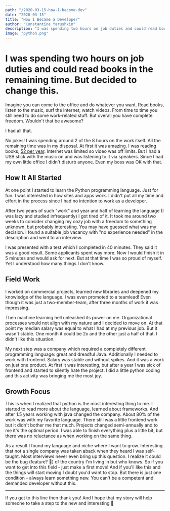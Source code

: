 ```yaml
---
path: "/2020-03-15-how-I-become-dev"
date: "2020-03-15"
title: "How I Became a Developer"
author: "Constantine Yarushkin"
description: "I was spending two hours on job duties and could read books in the remaining time. But decided to change this."
image: "python.png"
---
```


# I was spending two hours on job duties and could read books in the remaining time. But decided to change this.

Imagine you can come to the office and do whatever you want. Read books, listen to the music, surf the internet,
watch videos. From time to time you still need to do some work-related stuff. But overall you have complete freedom.
Wouldn't that be awesome?

I had all that.

No jokes! I was spending around 2 of the 8 hours on the work itself. All the remaining time was in my disposal.
At first it was amazing. I was reading books, [52 per year](https://www.goodreads.com/user_challenges/1994225).
Internet was limited so video was off limits. But I had a USB stick with the music on and was listening to it via speakers.
Since I had my own little office I didn't disturb anyone. Even my boss was OK with that.

## How It All Started

At one point I started to learn the Python programming language. Just for fun. I was interested in how sites and apps work.
I didn't put all my time and effort in the process since I had no intention to work as a developer.

After two years of such "work" and year and half of learning the language (I was lazy and studied infrequently)
I got tired of it. It took me around two weeks to consider changing my cozy job with a freedom to something unknown,
but probably interesting. You may have guessed what was my decision. I found a suitable job vacancy with
"no experience needed" in the description and went to an interview.

I was presented with a test which I completed in 40 minutes. They said it was a good result. Some applicants spent way more.
Now I would finish it in 5 minutes and would ask for next. But at that time I was so proud of myself. Yet I understood
how many things I don't know.

## Field Work

I worked on commercial projects, learned new libraries and deepened my knowledge of the language. I was even promoted
to a teamlead! Even though it was just a two-member-team, after three months of work it was impressing.

Then machine learning hell unleashed its power on me. Organizational processes would not align with my nature and
I decided to move on. At that point my median salary was equal to what I had at my previous job. But it wasn't stable.
One month it could be 2x and the other just a half of that. I didn't like this situation.

My next step was a company which required a completely different programming language: great and dreadful Java.
Additionally I needed to work with frontend. Salary was stable and without spikes. And it was a work on just one product.
At first it was interesting, but after a year I was sick of frontend and started to silently hate the project. I did
a little python coding and this activity was bringing me the most joy.

## Growth Focus

This is when I realized that python is the most interesting thing to me. I started to read more about the language,
learned about frameworks. And after 1.5 years working with java changed the company. About 80% of the work was with
my favorite language. There still was a little frontend work but it didn't bother me that much. Projects changed
semi-annually and to me it's the optimal period. I was able to finish everything plus a little bit, but there was
no reluctance as when working on the same thing.

As a result I found my language and niche where I want to grow. Interesting that not a single company was taken
aback when they heard I was self-taught. Most interviews never even bring up this question. I realize it could be
the bug (feature? 🤔) of the country I'm living in but who knows. So if you want to get into this field - just make
a first move! And if you'll like this and the things will start moving I doubt you'd want to stop. But there is just
one condition - always learn something new. You can't be a competent and demanded developer without this.

---

If you get to this line then thank you! And I hope that my story will help someone to take a step to the new and
interesting :rocket:
